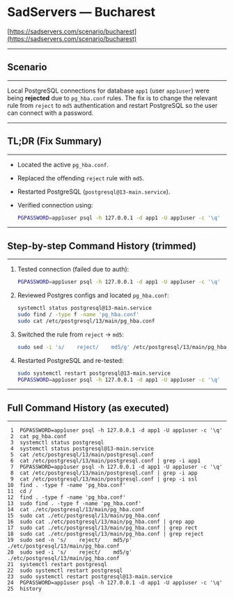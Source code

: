 # SadServers — Bucharest

[https://sadservers.com/scenario/bucharest](https://sadservers.com/scenario/bucharest)

---

## Scenario

---

Local PostgreSQL connections for database `app1` (user `app1user`) were being **rejected** due to `pg_hba.conf` rules.
The fix is to change the relevant rule from `reject` to `md5` authentication and restart PostgreSQL so the user can connect with a password.

---

## TL;DR (Fix Summary)

---

* Located the active `pg_hba.conf`.
* Replaced the offending `reject` rule with `md5`.
* Restarted PostgreSQL (`postgresql@13-main.service`).
* Verified connection using:

  ```bash
  PGPASSWORD=app1user psql -h 127.0.0.1 -d app1 -U app1user -c '\q'
  ```

---

## Step-by-step Command History (trimmed)

---

1. Tested connection (failed due to auth):

   ```bash
   PGPASSWORD=app1user psql -h 127.0.0.1 -d app1 -U app1user -c '\q'
   ```
2. Reviewed Postgres configs and located `pg_hba.conf`:

   ```bash
   systemctl status postgresql@13-main.service
   sudo find / -type f -name 'pg_hba.conf'
   sudo cat /etc/postgresql/13/main/pg_hba.conf
   ```
3. Switched the rule from `reject` → `md5`:

   ```bash
   sudo sed -i 's/    reject/    md5/g' /etc/postgresql/13/main/pg_hba.conf
   ```
4. Restarted PostgreSQL and re-tested:

   ```bash
   sudo systemctl restart postgresql@13-main.service
   PGPASSWORD=app1user psql -h 127.0.0.1 -d app1 -U app1user -c '\q'
   ```

---

## Full Command History (as executed)

---

```
 1  PGPASSWORD=app1user psql -h 127.0.0.1 -d app1 -U app1user -c '\q'
 2  cat pg_hba.conf
 3  systemctl status postgresql
 4  systemctl status postgresql@13-main.service 
 5  cat /etc/postgresql/13/main/postgresql.conf
 6  cat /etc/postgresql/13/main/postgresql.conf | grep -i app1
 7  PGPASSWORD=app1user psql -h 127.0.0.1 -d app1 -U app1user -c '\q' 
 8  cat /etc/postgresql/13/main/postgresql.conf | grep -i app
 9  cat /etc/postgresql/13/main/postgresql.conf | grep -i ssl
10  find . -type f -name 'pg_hba.conf'
11  cd /
12  find . -type f -name 'pg_hba.conf'
13  sudo find . -type f -name 'pg_hba.conf'
14  cat ./etc/postgresql/13/main/pg_hba.conf
15  sudo cat ./etc/postgresql/13/main/pg_hba.conf
16  sudo cat ./etc/postgresql/13/main/pg_hba.conf | grep app
17  sudo cat ./etc/postgresql/13/main/pg_hba.conf | grep rect
18  sudo cat ./etc/postgresql/13/main/pg_hba.conf | grep reject
19  sudo sed -n 's/    reject/    md5/p' ./etc/postgresql/13/main/pg_hba.conf
20  sudo sed -i 's/    reject/    md5/g' ./etc/postgresql/13/main/pg_hba.conf
21  systemctl restart postgresql
22  sudo systemctl restart postgresql
23  sudo systemctl restart postgresql@13-main.service 
24  PGPASSWORD=app1user psql -h 127.0.0.1 -d app1 -U app1user -c '\q'
25  history
```
